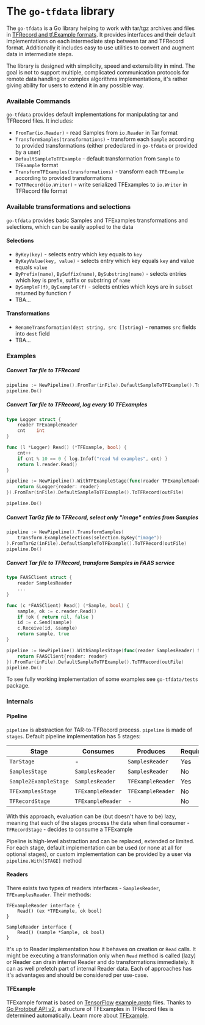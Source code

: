 # The `go-tfdata` library

The `go-tfdata` is a Go library helping to work with tar/tgz archives and files in 
[TFRecord and tf.Example formats](https://www.tensorflow.org/tutorials/load_data/tfrecord).
It provides interfaces and their default implementations on each intermediate step between tar and TFRecord format.
Additionally it includes easy to use utilities to convert and augment data in intermediate steps.  

The library is designed with simplicity, speed and extensibility in mind. The goal is not to support multiple, complicated
communication protocols for remote data handling or complex algorithms implementations, it's rather giving ability for
users to extend it in any possible way.  

### Available Commands

`go-tfdata` provides default implementations for manipulating tar and TFRecord files. It includes:

- `FromTar(io.Reader)` - read Samples from `io.Reader` in Tar format
- `TransformSamples(transformations)` - transform each `Sample` according to provided transformations (either predeclared in `go-tfdata`
or provided by a user)
- `DefaultSampleToTFExample` - default transformation from `Sample` to `TFExample` format
- `TransformTFExamples(transformations)` - transform each `TFExample` according to provided transformations
- `ToTFRecord(io.Writer)` - write serialized TFExamples to `io.Writer` in TFRecord file format

### Available transformations and selections

`go-tfdata` provides basic Samples and TFExamples transformations and selections, which can be easily applied to the data

#### Selections

- `ByKey(key)` - selects entry which key equals to `key`
- `ByKeyValue(key, value)` - selects entry which key equals `key` and value equals `value`
- `ByPrefix(name)`, `BySuffix(name)`, `BySubstring(name)` - selects entries which key is prefix, suffix or substring of `name`
- `BySampleF(f)`, `ByExampleF(f)` - selects entries which keys are in subset returned by function `f`
- TBA...

#### Transformations

- `RenameTransformation(dest string, src []string)` - renames `src` fields into `dest` field
- TBA...

### Examples

##### Convert Tar file to TFRecord

```go
pipeline := NewPipeline().FromTar(inFile).DefaultSampleToTFExample().ToTFRecord(outFile)
pipeline.Do()
```

##### Convert Tar file to TFRecord, log every 10 TFExamples

```go
type Logger struct {
    reader TFExampleReader
    cnt    int
}

func (l *Logger) Read() (*TFExample, bool) {
    cnt++
    if cnt % 10 == 0 { log.Infof("read %d examples", cnt) }
    return l.reader.Read()
}

pipeline := NewPipeline().WithTFExampleStage(func(reader TFExampleReader) TFExampleReader {
    return &Logger{reader: reader}
}).FromTar(inFile).DefaultSampleToTFExample().ToTFRecord(outFile)

pipeline.Do()
```

##### Convert TarGz file to TFRecord, select only "image" entries from Samples

```go
pipeline := NewPipeline().TransformSamples(
    transform.ExampleSelections(selection.ByKey("image"))
).FromTarGz(inFile).DefaultSampleToTFExample().ToTFRecord(outFile)
pipeline.Do()
```

##### Convert Tar file to TFRecord, transform Samples in FAAS service

```go
type FAASClient struct { 
    reader SamplesReader
    ...
}

func (c *FAASClient) Read() (*Sample, bool) {
    sample, ok := c.reader.Read()
    if !ok { return nil, false }
    id := c.Send(sample)
    c.Receive(id, &sample)
    return sample, true
}

pipeline := NewPipeline().WithSamplesStage(func(reader SamplesReader) SamplesReader {
    return FAASClient{reader: reader} 
}).FromTar(inFile).DefaultSampleToTFExample().ToTFRecord(outFile)
pipeline.Do()
```

To see fully working implementation of some examples see `go-tfdata/tests` package.

### Internals

#### Pipeline

`pipeline` is abstraction for TAR-to-TFRecord process. `pipeline` is made of `stages`. Default pipeline implementation has 5 stages:

| Stage | Consumes | Produces | Required |  
| --- | --- | --- | --- |  
| `TarStage` | - | `SamplesReader` | Yes |  
| `SamplesStage` | `SamplesReader` | `SamplesReader` | No |  
| `Sample2ExampleStage` | `SamplesReader` | `TFExampleReader` | Yes |  
| `TFExamplesStage` | `TFExampleReader` | `TFExampleReader` | No |  
| `TFRecordStage` | `TFExampleReader` | - | No |  

With this approach, evaluation can be (but doesn't have to be) lazy, meaning that each of the stages process the data when final consumer - `TFRecordStage` -
decides to consume a TFExample

Pipeline is high-level abstraction and can be replaced, extended or limited.
For each stage, default implementation can be used (or none at all for optional stages), or custom implementation can be provided by a user via `pipeline.With[STAGE]` method

#### Readers

There exists two types of readers interfaces - `SamplesReader`, `TFExamplesReader`. Their methods:
```
TFExampleReader interface {
    Read() (ex *TFExample, ok bool)
}
```

```
SampleReader interface {
    Read() (sample *Sample, ok bool)
}
```

It's up to Reader implementation how it behaves on creation or `Read` calls. It might be executing a transformation only when
`Read` method is called (lazy) or Reader can drain internal Reader and do transformations immediately. It can as well 
prefetch part of internal Reader data. Each of approaches has it's advantages and should be considered per use-case.

#### TFExample

TFExample format is based on [TensorFlow](https://www.tensorflow.org/) [example.proto](https://github.com/tensorflow/tensorflow/tree/master/tensorflow/core/example)
files. Thanks to [Go Protobuf API v2](https://blog.golang.org/protobuf-apiv2), a structure of TFExamples in TFRecord files is determined
automatically. Learn more about [TFExample](https://www.tensorflow.org/tutorials/load_data/tfrecord#tfexample).
